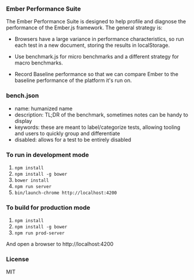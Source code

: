 ### Ember Performance Suite

The Ember Performance Suite is designed to help profile and diagnose
the performance of the Ember.js framework. The general strategy is:

- Browsers have a large variance in performance characteristics, so
  run each test in a new document, storing the results in localStorage.

- Use benchmark.js for micro benchmarks and a different strategy for
  macro benchmarks.

- Record Baseline performance so that we can compare Ember to the
  baseline performance of the platform it's run on.

### bench.json

* name: humanized name
* description: TL;DR of the benchmark, sometimes notes can be handy to display
* keywords: these are meant to label/categorize tests, allowing tooling and users to quickly group and differentiate
* disabled: allows for a test to be entirely disabled

### To run in development mode

1. `npm install`
2. `npm install -g bower`
3. `bower install`
4. `npm run server`
5. `bin/launch-chrome http://localhost:4200`

### To build for production mode

1. `npm install`
2. `npm install -g bower`
3. `npm run prod-server`

And open a browser to http://localhost:4200

### License

MIT
